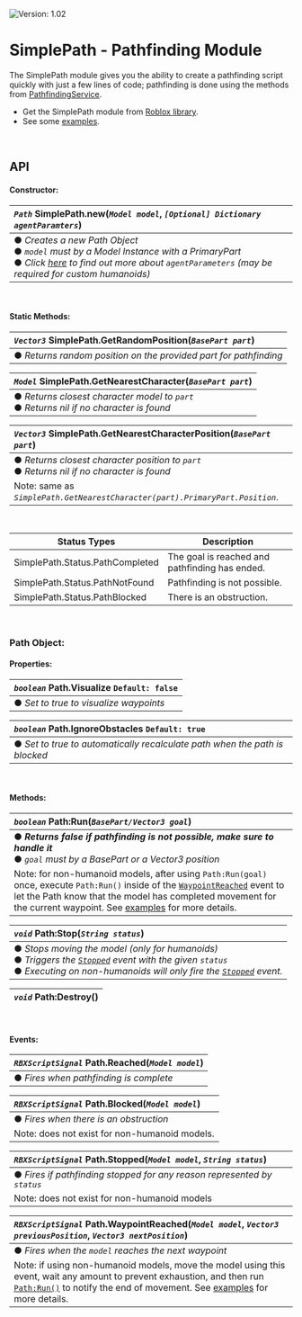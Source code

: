 ![Version: 1.02](https://img.shields.io/badge/Version-1.02-blue?style=for-the-badge)

# SimplePath - Pathfinding Module

The SimplePath module gives you the ability to create a pathfinding script quickly with just a few lines of code; pathfinding is done using the methods from  [PathfindingService](https://developer.roblox.com/en-us/api-reference/class/PathfindingService).
<br>

- Get the SimplePath module from [Roblox library](https://www.roblox.com/library/6744337775/SimplePath-Pathfinding-Module).
- See some [examples](https://github.com/00xima/SimplePath/blob/main/EXAMPLES.md).

<br>

## API

#### Constructor:
|*`Path`* SimplePath.new(*`Model model`*, *`[Optional] Dictionary agentParamters`*)|
|:-|
|● *Creates a new Path Object* <br> ● *`model` must by a Model Instance with a PrimaryPart* <br> ● *Click [here][agentParametersLink] to find out more about `agentParameters` (may be required for custom humanoids)*|

<br>

#### Static Methods:
|*`Vector3`* SimplePath.GetRandomPosition(*`BasePart part`*)|
|:-|
|● *Returns random position on the provided part for pathfinding*|

|*`Model`* SimplePath.GetNearestCharacter(*`BasePart part`*)|
|:-|
|● *Returns closest character model to `part`* <br> ● *Returns nil if no character is found*|

|*`Vector3`* SimplePath.GetNearestCharacterPosition(*`BasePart part`*)|
|:-|
|● *Returns closest character position to `part`* <br> ● *Returns nil if no character is found*|
|Note: same as *`SimplePath.GetNearestCharacter(part).PrimaryPart.Position`*.|

<br>

|Status Types|Description|
|-|-|
|SimplePath.Status.PathCompleted|The goal is reached and pathfinding has ended.|
|SimplePath.Status.PathNotFound|Pathfinding is not possible.|
|SimplePath.Status.PathBlocked|There is an obstruction.|

<br>

### Path Object:

#### Properties:
|*`boolean`* Path.Visualize `Default: false`|
|:-|
|● *Set to true to visualize waypoints*|

|*`boolean`* Path.IgnoreObstacles `Default: true`|
|:-|
|● *Set to true to automatically recalculate path when the path is blocked*|

<br>

#### Methods:
|*`boolean`* Path:Run(*`BasePart/Vector3 goal`*)|
|:-|
|● ***Returns false if pathfinding is not possible, make sure to handle it*** <br> ● *`goal` must by a BasePart or a Vector3 position*|
|Note: for non-humanoid models, after using `Path:Run(goal)` once, execute `Path:Run()` inside of the [`WaypointReached`](https://github.com/00xima/SimplePath/blob/main/README.md#events) event to let the Path know that the model has completed movement for the current waypoint. See [examples](https://github.com/00xima/SimplePath/blob/main/EXAMPLES.md#non-humanoid-example) for more details.|

|*`void`* Path:Stop(*`String status`*)|
|:-|
|● *Stops moving the model (only for humanoids)* <br> ● *Triggers the [`Stopped`](https://github.com/00xima/SimplePath/blob/main/README.md#events) event with the given `status`* <br> ● *Executing on non-humanoids will only fire the [`Stopped`](https://github.com/00xima/SimplePath/blob/main/README.md#events) event.* <br>|

|*`void`* Path:Destroy()|
|:-|

<br>

#### Events:
|*`RBXScriptSignal`* Path.Reached(*`Model model`*)|
|:-|
|● *Fires when pathfinding is complete*|

|*`RBXScriptSignal`* Path.Blocked(*`Model model`*)|
|:-|
|● *Fires when there is an obstruction*|
|Note: does not exist for non-humanoid models.|

|*`RBXScriptSignal`* Path.Stopped(*`Model model`*, *`String status`*)|
|:-|
|● *Fires if pathfinding stopped for any reason represented by `status`*|
|Note: does not exist for non-humanoid models|

|*`RBXScriptSignal`* Path.WaypointReached(*`Model model`*, *`Vector3 previousPosition`*, *`Vector3 nextPosition`*)|
|:-|
|● *Fires when the `model` reaches the next waypoint*|
|Note: if using non-humanoid models, move the model using this event, wait any amount to prevent exhaustion, and then run [`Path:Run()`](https://github.com/00xima/SimplePath/blob/main/README.md#methods) to notify the end of movement. See [examples](https://github.com/00xima/SimplePath/blob/main/EXAMPLES.md#non-humanoid-example) for more details.|

[agentParametersLink]:https://developer.roblox.com/en-us/api-reference/function/PathfindingService/CreatePath
